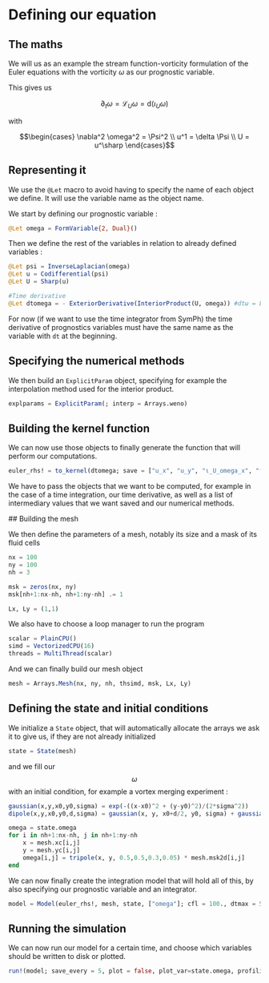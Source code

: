 # Defining our equation

## The maths
We will us as an example the stream function-vorticity formulation of the Euler equations with the vorticity $\omega$ as our prognostic variable. 

This gives us 

$$\partial_t \omega = \mathcal{L}_U \omega = \mathrm{d}(\iota_U \omega)$$

with 

$$\begin{cases}
    \nabla^2 \omega^2 = \Psi^2 \\
    u^1 = \delta \Psi \\
    U = u^\sharp
\end{cases}$$

## Representing it

We use the `@Let` macro to avoid having to specify the name of each object we define. It will use the variable name as the object name.

We start by defining our prognostic variable :

```julia
@Let omega = FormVariable{2, Dual}()
```

Then we define the rest of the variables in relation to already defined variables :

```julia
@Let psi = InverseLaplacian(omega)
@Let u = Codifferential(psi)
@Let U = Sharp(u)

#Time derivative
@Let dtomega = - ExteriorDerivative(InteriorProduct(U, omega)) #dtω = L(U,ω)
```

For now (if we want to use the time integrator from SymPh) the time derivative of prognostics variables must have the same name as the variable with `dt` at the beginning.

## Specifying the numerical methods

We then build an `ExplicitParam` object, specifying for example the interpolation method used for the interior product.

```julia
explparams = ExplicitParam(; interp = Arrays.weno)
```

## Building the kernel function

We can now use those objects to finally generate the function that will perform our computations.

```julia
euler_rhs! = to_kernel(dtomega; save = ["u_x", "u_y", "ι_U_omega_x", "ι_U_omega_y"], explparams = explparams)
```

We have to pass the objects that we want to be computed, for example in the case of a time integration, our time derivative, as well as a list of intermediary values that we want saved and our numerical methods.

## Building the mesh

We then define the parameters of a mesh, notably its size and a mask of its fluid cells

```julia
nx = 100
ny = 100
nh = 3

msk = zeros(nx, ny)
msk[nh+1:nx-nh, nh+1:ny-nh] .= 1

Lx, Ly = (1,1)
```

We also have to choose a loop manager to run the program

```julia
scalar = PlainCPU()
simd = VectorizedCPU(16)
threads = MultiThread(scalar)
```

And we can finally build our mesh object

```julia
mesh = Arrays.Mesh(nx, ny, nh, thsimd, msk, Lx, Ly)
```

## Defining the state and initial conditions

We initialize a `State` object, that will automatically allocate the arrays we ask it to give us, if they are not already initialized

```julia
state = State(mesh)
```

and we fill our $$\omega$$ with an initial condition, for example a vortex merging experiment :

```julia
gaussian(x,y,x0,y0,sigma) = exp(-((x-x0)^2 + (y-y0)^2)/(2*sigma^2))
dipole(x,y,x0,y0,d,sigma) = gaussian(x, y, x0+d/2, y0, sigma) + gaussian(x, y, x0-d/2, y0, sigma)

omega = state.omega
for i in nh+1:nx-nh, j in nh+1:ny-nh
	x = mesh.xc[i,j]
	y = mesh.yc[i,j]
	omega[i,j] = tripole(x, y, 0.5,0.5,0.3,0.05) * mesh.msk2d[i,j]
end
```

We can now finally create the integration model that will hold all of this, by also specifying our prognostic variable and an integrator.

```julia
model = Model(euler_rhs!, mesh, state, ["omega"]; cfl = 100., dtmax = 5., integratorstep! = rk3step!)
```

## Running the simulation

We can now run our model for a certain time, and choose which variables should be written to disk or plotted.

```julia
run!(model; save_every = 5, plot = false, plot_var=state.omega, profiling = false, tend = 10000, maxite = 100, writevars = (:u_x, :u_y, :omega, :psi))
```
